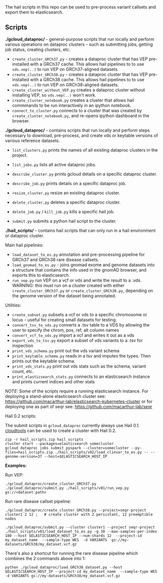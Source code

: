 The hail scripts in this repo can be used to pre-process variant callsets and export them to elasticsearch. 

Scripts
-------

**./gcloud_dataproc/** - general-purpose scripts that run locally and perform various operations on dataproc clusters - such as
submitting jobs, getting job status, creating clusters, etc.

* `create_cluster_GRCh37.py` - creates a dataproc cluster that has VEP pre-installed with a GRCh37 cache. This allows hail pipelines to to use `vds.vep(..)` to run VEP on GRCh37-aligned datasets. 
* `create_cluster_GRCh38.py` - creates a dataproc cluster that has VEP pre-installed with a GRCh38 cache. This allows hail pipelines to to use `vds.vep(..)` to run VEP on GRCh38-aligned datasets. 
* `create_cluster_without_VEP.py` creates a dataproc cluster without installing VEP, so `vds.vep(..)` won't work. 
* `create_cluster_notebook.py` creates a cluster that allows hail commmands to be run interactively in an ipython notebook. 
* `connect_to_cluster.py` connects to a cluster that was created by `create_cluster_notebook.py`, and re-opens ipython dashboard in the browser.

**./gcloud_dataproc/** - contains scripts that run locally and perform steps necessary to download, pre-process, and create vds or keytable versions of various reference datasets.

* `list_clusters.py` prints the names of all existing dataproc clusters in the project.
* `list_jobs.py` lists all active dataproc jobs.
* `describe_cluster.py` prints gcloud details on a specific dataproc cluster.
* `describe_job.py` prints details on a specific dataproc job.
* `resize_cluster.py` resize an existing dataproc cluster.
* `delete_cluster.py` deletes a specific dataproc cluster.
* `delete_job.py` / `kill_job.py` kills a specific hail job.

* `submit.py` submits a python hail script to the cluster.

**./hail_scripts/** - contains hail scripts that can only run in a hail environment or dataproc cluster.

Main hail pipelines:

* `load_dataset_to_es.py` annotation and pre-processing pipeline for GRCh37 and GRCh38 rare disease callsets.
* `load_gnomad_to_es.py` - joins gnomad exome and genome datasets into a structure that contains the info used in the gnomAD browser, and exports this to elasticsearch.
* `run_vep.py` run VEP on a vcf or vds and write the result to a .vds. WARNING: this must run on a cluster created with either `create_cluster_GRCh37.py` or `create_cluster_GRCh38.py`, depending on the genome version of the dataset being annotated.

Utilities:

* `create_subset.py` subsets a vcf or vds to a specific chromosome or locus - useful for creating small datasets for testing. 
* `convert_tsv_to_vds.py` converts a .tsv table to a VDS by allowing the user to specify the chrom, pos, ref, alt column names
* `convert_vcf_to_vds.py` import a vcf and writes it out as a vds
* `export_vds_to_tsv.py`  export a subset of vds variants to a .tsv for inspection
* `print_vds_schema.py` print out the vds variant schema
* `print_keytable_schema.py` reads in a tsv and imputes the types. Then prints out the keytable schema.
* `print_vds_stats.py`  print out vds stats such as the schema, variant count, etc.
* `print_elasticsearch_stats.py` connects to an elasticsearch instance and prints current indices and other stats 

*NOTE:* Some of the scripts require a running elasticsearch instance. For deploying a stand-alone elasticsearch cluster see: https://github.com/macarthur-lab/elasticsearch-kubernetes-cluster or for deploying one as part of seqr see: https://github.com/macarthur-lab/seqr

Hail 0.2 scripts:

The submit scripts in `gcloud_dataproc` currently always use Hail 0.1. [cloudtools](https://github.com/Nealelab/cloudtools)
can be used to create a cluster with Hail 0.2.

```
zip -r hail_scripts.zip hail_scripts
cluster start --packages=elasticsearch somecluster
gcloud dataproc jobs submit pyspark --cluster=somecluster --py-files=hail_scripts.zip ./hail_scripts/v02/load_clinvar_to_es.py -- --genome-version=37 --host=$ELASTICSEARCH_HOST_IP
```

**Examples:**

Run VEP:
```
./gcloud_dataproc/create_cluster_GRCh37.py 
./gcloud_dataproc/submit.py ./hail_scripts/v01/run_vep.py gs://<dataset path> 
```

Run rare disease callset pipeline:
```    
./gcloud_dataproc/create_cluster_GRCh38.py --project=seqr-project cluster1 2 12 ;   # create cluster with 2 persistant, 12 preemptible nodes

./gcloud_dataproc/submit.py --cluster cluster1 --project seqr-project ./hail_scripts/v01/load_dataset_to_es.py -g 38 --max-samples-per-index 180 --host $ELASTICSEARCH_HOST_IP --num-shards 12  --project-id my_dataset_name  --sample-type WES  -d VARIANTS  gs://my-datasets/GRCh38/my_dataset.vcf.gz
```

There's also a shortcut for running the rare disease pipeline which combines the 2 commands above into 1:
```
python ./gcloud_dataproc/load_GRCh38_dataset.py --host $ELASTICSEARCH_HOST_IP --project-id my_dataset_name  --sample-type WES  -d VARIANTS gs://my-datasets/GRCh38/my_dataset.vcf.gz
```

